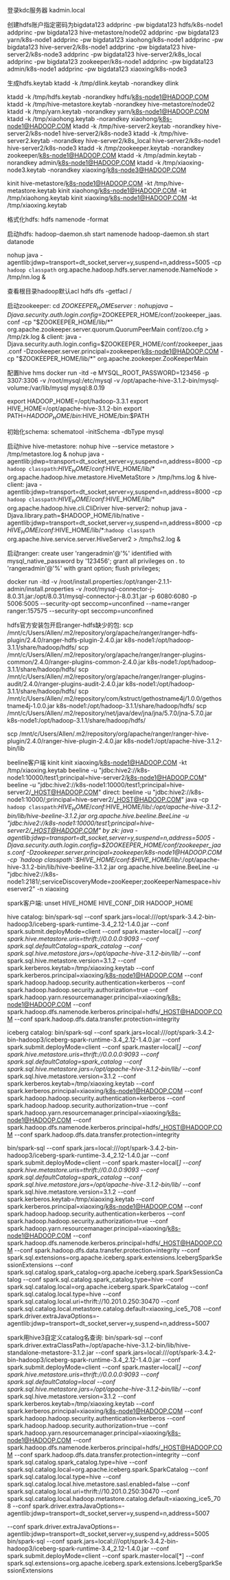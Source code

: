 登录kdc服务器
kadmin.local

创建hdfs账户指定密码为bigdata123
addprinc -pw bigdata123 hdfs/k8s-node1
addprinc -pw bigdata123 hive-metastore/node02
addprinc -pw bigdata123 yarn/k8s-node1
addprinc -pw bigdata123 xiaohong/k8s-node1
addprinc -pw bigdata123 hive-server2/k8s-node1
addprinc -pw bigdata123 hive-server2/k8s-node3
addprinc -pw bigdata123 hive-server2/k8s_local
addprinc -pw bigdata123 zookeeper/k8s-node1
addprinc -pw bigdata123 admin/k8s-node1
addprinc -pw bigdata123 xiaoxing/k8s-node3

生成hdfs.keytab
ktadd -k /tmp/dlink.keytab -norandkey dlink

ktadd -k /tmp/hdfs.keytab -norandkey hdfs/k8s-node1@HADOOP.COM
ktadd -k /tmp/hive-metastore.keytab -norandkey hive-metastore/node02
ktadd -k /tmp/yarn.keytab -norandkey yarn/k8s-node1@HADOOP.COM
ktadd -k /tmp/xiaohong.keytab -norandkey xiaohong/k8s-node1@HADOOP.COM
ktadd -k /tmp/hive-server2.keytab -norandkey hive-server2/k8s-node1 hive-server2/k8s-node3
ktadd -k /tmp/hive-server2.keytab -norandkey hive-server2/k8s_local hive-server2/k8s-node1 hive-server2/k8s-node3
ktadd -k /tmp/zookeeper.keytab -norandkey zookeeper/k8s-node1@HADOOP.COM
ktadd -k /tmp/admin.keytab -norandkey admin/k8s-node1@HADOOP.COM
ktadd -k /tmp/xiaoxing-node3.keytab -norandkey xiaoxing/k8s-node3@HADOOP.COM

kinit hive-metastore/k8s-node1@HADOOP.COM -kt /tmp/hive-metastore.keytab
kinit xiaohong/k8s-node1@HADOOP.COM -kt /tmp/xiaohong.keytab
kinit xiaoxing/k8s-node1@HADOOP.COM -kt /tmp/xiaoxing.keytab

格式化hdfs:
hdfs namenode -format

启动hdfs:
hadoop-daemon.sh start namenode
hadoop-daemon.sh start datanode

nohup java -agentlib:jdwp=transport=dt_socket,server=y,suspend=n,address=5005 -cp `hadoop classpath` org.apache.hadoop.hdfs.server.namenode.NameNode > /tmp/nn.log &

查看根目录hadoop默认acl
hdfs dfs -getfacl /

启动zookeeper:
cd $ZOOKEEPER_HOME
server:
nohup java -Djava.security.auth.login.config=$ZOOKEEPER_HOME/conf/zookeeper_jaas.conf -cp "$ZOOKEEPER_HOME/lib/*" org.apache.zookeeper.server.quorum.QuorumPeerMain conf/zoo.cfg > /tmp/zk.log &
client:
java -Djava.security.auth.login.config=$ZOOKEEPER_HOME/conf/zookeeper_jaas.conf -Dzookeeper.server.principal=zookeeper/k8s-node1@HADOOP.COM -cp "$ZOOKEEPER_HOME/lib/*" org.apache.zookeeper.ZooKeeperMain

配置hive hms
docker run -itd -e MYSQL_ROOT_PASSWORD=123456 -p 3307:3306 -v /root/mysql:/etc/mysql -v /opt/apache-hive-3.1.2-bin/mysql-volume:/var/lib/mysql mysql:8.0.19

export HADOOP_HOME=/opt/hadoop-3.3.1
export HIVE_HOME=/opt/apache-hive-3.1.2-bin
export PATH=$HADOOP_HOME/bin:$HIVE_HOME/bin:$PATH

初始化schema:
schematool -initSchema -dbType mysql

启动hive
hive-metastore:
nohup hive --service metastore > /tmp/metastore.log &
nohup java -agentlib:jdwp=transport=dt_socket,server=y,suspend=n,address=8000 -cp `hadoop classpath`:$HIVE_HOME/conf:$HIVE_HOME/lib/* org.apache.hadoop.hive.metastore.HiveMetaStore > /tmp/hms.log &
hive-client:
java -agentlib:jdwp=transport=dt_socket,server=y,suspend=n,address=8000 -cp `hadoop classpath`:$HIVE_HOME/conf:$HIVE_HOME/lib/* org.apache.hadoop.hive.cli.CliDriver
hive-server2:
nohup java -Djava.library.path=$HADOOP_HOME/lib/native -agentlib:jdwp=transport=dt_socket,server=y,suspend=n,address=8000 -cp $HIVE_HOME/conf:$HIVE_HOME/lib/*:`hadoop classpath` org.apache.hive.service.server.HiveServer2 > /tmp/hs2.log &

启动ranger:
create user 'rangeradmin'@'%' identified with mysql_native_password by '123456';
grant all privileges on *.* to 'rangeradmin'@'%' with grant option;
flush privileges;

docker run -itd -v /root/install.properties:/opt/ranger-2.1.1-admin/install.properties -v /root/mysql-connector-j-8.0.31.jar:/opt/8.0.31/mysql-connector-j-8.0.31.jar -p 6080:6080 -p 5006:5005 --security-opt seccomp=unconfined --name=ranger ranger:157575
--security-opt seccomp=unconfined

hdfs官方安装包开启ranger-hdfs缺少的包:
scp /mnt/c/Users/Allen/.m2/repository/org/apache/ranger/ranger-hdfs-plugin/2.4.0/ranger-hdfs-plugin-2.4.0.jar  k8s-node1:/opt/hadoop-3.1.1/share/hadoop/hdfs/
scp /mnt/c/Users/Allen/.m2/repository/org/apache/ranger/ranger-plugins-common/2.4.0/ranger-plugins-common-2.4.0.jar  k8s-node1:/opt/hadoop-3.1.1/share/hadoop/hdfs/
scp /mnt/c/Users/Allen/.m2/repository/org/apache/ranger/ranger-plugins-audit/2.4.0/ranger-plugins-audit-2.4.0.jar  k8s-node1:/opt/hadoop-3.1.1/share/hadoop/hdfs/
scp /mnt/c/Users/Allen/.m2/repository/com/kstruct/gethostname4j/1.0.0/gethostname4j-1.0.0.jar  k8s-node1:/opt/hadoop-3.1.1/share/hadoop/hdfs/
scp /mnt/c/Users/Allen/.m2/repository/net/java/dev/jna/jna/5.7.0/jna-5.7.0.jar  k8s-node1:/opt/hadoop-3.1.1/share/hadoop/hdfs/

scp /mnt/c/Users/Allen/.m2/repository/org/apache/ranger/ranger-hive-plugin/2.4.0/ranger-hive-plugin-2.4.0.jar k8s-node1:/opt/apache-hive-3.1.2-bin/lib

beeline客户端
kinit
kinit xiaoxing/k8s-node1@HADOOP.COM -kt /tmp/xiaoxing.keytab
beeline -u "jdbc:hive2://k8s-node1:10000/test1;principal=hive-server2/k8s-node1@HADOOP.COM"
beeline -u "jdbc:hive2://k8s-node1:10000/test1;principal=hive-server2/_HOST@HADOOP.COM"
direct:
beeline -u "jdbc:hive2://k8s-node1:10000/;principal=hive-server2/_HOST@HADOOP.COM"
java -cp `hadoop classpath`:$HIVE_HOME/conf:$HIVE_HOME/lib/*:/opt/apache-hive-3.1.2-bin/lib/hive-beeline-3.1.2.jar org.apache.hive.beeline.BeeLine -u "jdbc:hive2://k8s-node1:10000/test1;principal=hive-server2/_HOST@HADOOP.COM"
by zk:
java -agentlib:jdwp=transport=dt_socket,server=y,suspend=n,address=5005 -Djava.security.auth.login.config=$ZOOKEEPER_HOME/conf/zookeeper_jaas.conf -Dzookeeper.server.principal=zookeeper/k8s-node1@HADOOP.COM -cp `hadoop classpath`:$HIVE_HOME/conf:$HIVE_HOME/lib/*:/opt/apache-hive-3.1.2-bin/lib/hive-beeline-3.1.2.jar org.apache.hive.beeline.BeeLine -u "jdbc:hive2://k8s-node1:2181/;serviceDiscoveryMode=zooKeeper;zooKeeperNamespace=hiveserver2" -n xiaoxing

spark客户端:
unset HIVE_HOME HIVE_CONF_DIR HADOOP_HOME

hive catalog:
bin/spark-sql --conf spark.jars=local:///opt/spark-3.4.2-bin-hadoop3/iceberg-spark-runtime-3.4_2.12-1.4.0.jar --conf spark.submit.deployMode=client --conf spark.master=local[*] --conf spark.hive.metastore.uris=thrift://0.0.0.0:9093 --conf spark.sql.defaultCatalog=spark_catalog --conf spark.sql.hive.metastore.jars=/opt/apache-hive-3.1.2-bin/lib/* --conf spark.sql.hive.metastore.version=3.1.2 --conf spark.kerberos.keytab=/tmp/xiaoxing.keytab --conf spark.kerberos.principal=xiaoxing/k8s-node1@HADOOP.COM --conf spark.hadoop.hadoop.security.authentication=kerberos --conf spark.hadoop.hadoop.security.authorization=true --conf spark.hadoop.yarn.resourcemanager.principal=xiaoxing/k8s-node1@HADOOP.COM --conf spark.hadoop.dfs.namenode.kerberos.principal=hdfs/_HOST@HADOOP.COM --conf spark.hadoop.dfs.data.transfer.protection=integrity

iceberg catalog:
bin/spark-sql --conf spark.jars=local:///opt/spark-3.4.2-bin-hadoop3/iceberg-spark-runtime-3.4_2.12-1.4.0.jar --conf spark.submit.deployMode=client --conf spark.master=local[*] --conf spark.hive.metastore.uris=thrift://0.0.0.0:9093 --conf spark.sql.defaultCatalog=spark_catalog --conf spark.sql.hive.metastore.jars=/opt/apache-hive-3.1.2-bin/lib/* --conf spark.sql.hive.metastore.version=3.1.2 --conf spark.kerberos.keytab=/tmp/xiaoxing.keytab --conf spark.kerberos.principal=xiaoxing/k8s-node1@HADOOP.COM --conf spark.hadoop.hadoop.security.authentication=kerberos --conf spark.hadoop.hadoop.security.authorization=true --conf spark.hadoop.yarn.resourcemanager.principal=xiaoxing/k8s-node1@HADOOP.COM --conf spark.hadoop.dfs.namenode.kerberos.principal=hdfs/_HOST@HADOOP.COM --conf spark.hadoop.dfs.data.transfer.protection=integrity

bin/spark-sql --conf spark.jars=local:///opt/spark-3.4.2-bin-hadoop3/iceberg-spark-runtime-3.4_2.12-1.4.0.jar --conf spark.submit.deployMode=client --conf spark.master=local[*] --conf spark.hive.metastore.uris=thrift://0.0.0.0:9093 --conf spark.sql.defaultCatalog=spark_catalog --conf spark.sql.hive.metastore.jars=/opt/apache-hive-3.1.2-bin/lib/* --conf spark.sql.hive.metastore.version=3.1.2 --conf spark.kerberos.keytab=/tmp/xiaoxing.keytab --conf spark.kerberos.principal=xiaoxing/k8s-node1@HADOOP.COM --conf spark.hadoop.hadoop.security.authentication=kerberos --conf spark.hadoop.hadoop.security.authorization=true --conf spark.hadoop.yarn.resourcemanager.principal=xiaoxing/k8s-node1@HADOOP.COM --conf spark.hadoop.dfs.namenode.kerberos.principal=hdfs/_HOST@HADOOP.COM --conf spark.hadoop.dfs.data.transfer.protection=integrity --conf spark.sql.extensions=org.apache.iceberg.spark.extensions.IcebergSparkSessionExtensions --conf spark.sql.catalog.spark_catalog=org.apache.iceberg.spark.SparkSessionCatalog --conf spark.sql.catalog.spark_catalog.type=hive --conf spark.sql.catalog.local=org.apache.iceberg.spark.SparkCatalog --conf spark.sql.catalog.local.type=hive --conf spark.sql.catalog.local.uri=thrift://10.201.0.250:30470 --conf spark.sql.catalog.local.metastore.catalog.default=xiaoxing_ice5_708 --conf spark.driver.extraJavaOptions=-agentlib:jdwp=transport=dt_socket,server=y,suspend=n,address=5007

spark用hive3自定义catalog名查询:
bin/spark-sql --conf spark.driver.extraClassPath=/opt/apache-hive-3.1.2-bin/lib/hive-standalone-metastore-3.1.2.jar --conf spark.jars=local:///opt/spark-3.4.2-bin-hadoop3/iceberg-spark-runtime-3.4_2.12-1.4.0.jar --conf spark.submit.deployMode=client --conf spark.master=local[*] --conf spark.hive.metastore.uris=thrift://0.0.0.0:9093 --conf spark.sql.defaultCatalog=local --conf spark.sql.hive.metastore.jars=/opt/apache-hive-3.1.2-bin/lib/* --conf spark.sql.hive.metastore.version=3.1.2 --conf spark.kerberos.keytab=/tmp/xiaoxing.keytab --conf spark.kerberos.principal=xiaoxing/k8s-node1@HADOOP.COM --conf spark.hadoop.hadoop.security.authentication=kerberos --conf spark.hadoop.hadoop.security.authorization=true --conf spark.hadoop.yarn.resourcemanager.principal=xiaoxing/k8s-node1@HADOOP.COM --conf spark.hadoop.dfs.namenode.kerberos.principal=hdfs/_HOST@HADOOP.COM --conf spark.hadoop.dfs.data.transfer.protection=integrity --conf spark.sql.catalog.spark_catalog.type=hive --conf spark.sql.catalog.local=org.apache.iceberg.spark.SparkCatalog --conf spark.sql.catalog.local.type=hive --conf spark.sql.catalog.local.hive.metastore.sasl.enabled=false --conf spark.sql.catalog.local.uri=thrift://10.201.0.250:30470 --conf spark.sql.catalog.local.hadoop.metastore.catalog.default=xiaoxing_ice5_708 --conf spark.driver.extraJavaOptions=-agentlib:jdwp=transport=dt_socket,server=y,suspend=n,address=5007

--conf spark.driver.extraJavaOptions=-agentlib:jdwp=transport=dt_socket,server=y,suspend=y,address=5005
bin/spark-sql --conf spark.jars=local:///opt/spark-3.4.2-bin-hadoop3/iceberg-spark-runtime-3.4_2.12-1.4.0.jar --conf spark.submit.deployMode=client --conf spark.master=local[*] --conf spark.sql.extensions=org.apache.iceberg.spark.extensions.IcebergSparkSessionExtensions 